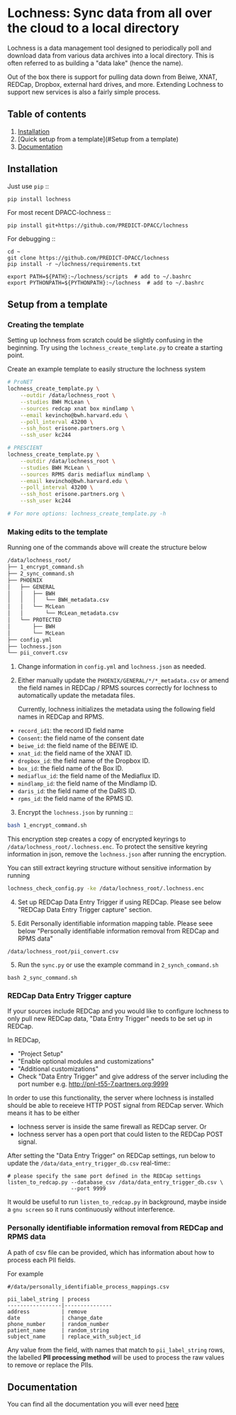 Lochness: Sync data from all over the cloud to a local directory
================================================================
Lochness is a data management tool designed to periodically poll and 
download data from various data archives into a local directory. This 
is often referred to as building a "data lake" (hence the name).

Out of the box there is support for pulling data down from Beiwe, XNAT, 
REDCap, Dropbox, external hard drives, and more. Extending Lochness to 
support new services is also a fairly simple process.

## Table of contents
1. [Installation](#installation)
2. [Quick setup from a template](#Setup from a template)
3. [Documentation](http://docs.neuroinfo.org/lochness/en/latest/)


## Installation

Just use ``pip`` ::

    pip install lochness


For most recent DPACC-lochness ::

    pip install git+https://github.com/PREDICT-DPACC/lochness


For debugging ::

    cd ~
    git clone https://github.com/PREDICT-DPACC/lochness
    pip install -r ~/lochness/requirements.txt

    export PATH=${PATH}:~/lochness/scripts  # add to ~/.bashrc
    export PYTHONPATH=${PYTHONPATH}:~/lochness  # add to ~/.bashrc


## Setup from a template

### Creating the template
Setting up lochness from scratch could be slightly confusing in the beginning.
Try using the `lochness_create_template.py` to create a starting point.

Create an example template to easily structure the lochness system

```sh
# ProNET
lochness_create_template.py \
    --outdir /data/lochness_root \
    --studies BWH McLean \
    --sources redcap xnat box mindlamp \
    --email kevincho@bwh.harvard.edu \
    --poll_interval 43200 \
    --ssh_host erisone.partners.org \
    --ssh_user kc244

# PRESCIENT
lochness_create_template.py \
    --outdir /data/lochness_root \
    --studies BWH McLean \
    --sources RPMS daris mediaflux mindlamp \
    --email kevincho@bwh.harvard.edu \
    --poll_interval 43200 \
    --ssh_host erisone.partners.org \
    --ssh_user kc244 

# For more options: lochness_create_template.py -h
```


### Making edits to the template

Running one of the commands above will create the structure below

```sh
/data/lochness_root/
├── 1_encrypt_command.sh
├── 2_sync_command.sh
├── PHOENIX
│   ├── GENERAL
│   │   ├── BWH
│   │   │   └── BWH_metadata.csv
│   │   └── McLean
│   │       └── McLean_metadata.csv
│   └── PROTECTED
│       ├── BWH
│       └── McLean
├── config.yml
├── lochness.json
└── pii_convert.csv
```



1. Change information in `config.yml` and `lochness.json` as needed.


2. Either manually update the `PHOENIX/GENERAL/*/*_metadata.csv` or
   amend the field names in REDCap / RPMS sources correctly for lochness to
   automatically update the metadata files.

   Currently, lochness initializes the metadata using the following field names 
   in REDCap and RPMS.

- `record_id1`: the record ID field name
- `Consent`: the field name of the consent date
- `beiwe_id`: the field name of the BEIWE ID.
- `xnat_id`: the field name of the XNAT ID.
- `dropbox_id`: the field name of the Dropbox ID.
- `box_id`: the field name of the Box ID.
- `mediaflux_id`: the field name of the Mediaflux ID.
- `mindlamp_id`: the field name of the Mindlamp ID.
- `daris_id`: the field name of the DaRIS ID.
- `rpms_id`: the field name of the RPMS ID.


3. Encrypt the `lochness.json` by running ::

```sh
bash 1_encrypt_command.sh
```

This encryption step creates a copy of encrypted keyrings to
`/data/lochness_root/.lochness.enc`. To protect the sensitive keyring
information in json, remove the `lochness.json` after running the encryption.


You can still extract keyring structure without sensitive information by running

```sh
lochness_check_config.py -ke /data/lochness_root/.lochness.enc
```


4. Set up REDCap Data Entry Trigger if using REDCap. Please see below 
   "REDCap Data Entry Trigger capture" section.


5. Edit Personally identifiable information mapping table. Please seee below
   "Personally identifiable information removal from REDCap and RPMS data"

```
/data/lochness_root/pii_convert.csv
```


5. Run the `sync.py` or use the example command in `2_synch_command.sh`

```
bash 2_sync_command.sh
```


### REDCap Data Entry Trigger capture

If your sources include REDCap and you would like to configure lochness to 
only pull new REDCap data, "Data Entry Trigger" needs to be set up in REDCap.

In REDCap,
- "Project Setup"
- "Enable optional modules and customizations"
- "Additional customizations"
- Check "Data Entry Trigger" and give address of the server including the port number e.g. http://pnl-t55-7.partners.org:9999


In order to use this functionality, the server where lochness is installed
should be able to receieve HTTP POST signal from REDCap server. Which means it
has to be either

- lochness server is inside the same firewall as REDCap server.
    Or
- lochness server has a open port that could listen to the REDCap POST signal.


After setting the "Data Entry Trigger" on REDCap settings, run below to update
the `/data/data_entry_trigger_db.csv` real-time::

```
# please specify the same port defined in the REDCap settings
listen_to_redcap.py --database_csv /data/data_entry_trigger_db.csv \
                    --port 9999
```


It would be useful to run `listen_to_redcap.py` in background, maybe inside a
`gnu screen` so it runs continuously without interference.



### Personally identifiable information removal from REDCap and RPMS data

A path of csv file can be provided, which has information about how to process
each PII fields. 

For example

```table
#/data/personally_identifiable_process_mappings.csv

pii_label_string | process
-----------------|---------------
address          | remove
date             | change_date
phone_number     | random_number
patient_name     | random_string
subject_name     | replace_with_subject_id
```

Any value from the field, with names that match to `pii_label_string` rows,
the labelled **PII processing method** will be used to process the raw values
to remove or replace the PIIs.


## Documentation
You can find all the documentation you will ever need [here](https://lochness.readthedocs.io/en/latest/)
